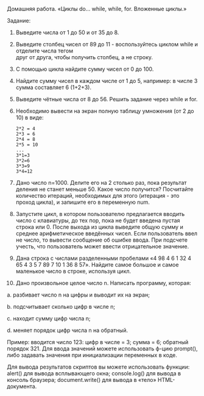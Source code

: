 Домашняя работа.
«Циклы do... while, while, for. Вложенные циклы.»

Задание:

1. Выведите числа от 1 до 50 и от 35 до 8.

2. Выведите столбец чисел от 89 до 11 - воспользуйтесь циклом while и отделите числа
тегом <br /> друг от друга, чтобы получить столбец, а не строку.

3. С помощью цикла найдите сумму чисел от 0 до 100.

4. Найдите сумму чисел в каждом числе от 1 до 5, например: в числе 3 сумма составляет 6
(1+2+3).

5. Выведите чётные числа от 8 до 56. Решить задание через while и for.

6. Необходимо вывести на экран полную таблицу умножения (от 2 до 10) в виде:
    ```
    2*2 = 4
    2*3 = 6
    2*4 = 8
    2*5 = 10
    ...
    3*1=3
    3*2=6
    3*3=9
    3*4=12
    ```

7. Дано число n=1000. Делите его на 2 столько раз, пока результат деления не станет
меньше 50. Какое число получится? Посчитайте количество итераций, необходимых
для этого (итерация - это проход цикла), и запишите его в переменную num.

8. Запустите цикл, в котором пользователю предлагается вводить число с клавиатуры, до
тех пор, пока не будет введена пустая строка или 0. После выхода из цикла выведите
общую сумму и среднее арифметическое введённых чисел. Если пользователь ввел не
число, то вывести сообщение об ошибке ввода. При подсчете учесть, что пользователь
может ввести отрицательное значение.

9. Дана строка с числами разделенными пробелами «4 98 4 6 1 32 4 65 4 3 5 7 89 7 10 1 36 8 57». Найдите самое большое и самое маленькое число в строке, используя цикл.

10. Дано произвольное целое число n. Написать программу, которая:

a. разбивает число n на цифры и выводит их на экран;

b. подсчитывает сколько цифр в числе n;

c. находит сумму цифр числа n;

d. меняет порядок цифр числа n на обратный.

Пример: вводится число 123: цифр в числе = 3; сумма = 6; обратный порядок 321.
Для ввода значений можете использовать ф-цию prompt(), либо задавать значения при
инициализации переменных в коде.

Для вывода результатов скриптов вы можете использовать функции: alert() для вывода
всплывающего окна; console.log() для вывода в консоль браузера; document.write() для вывода
в «тело» HTML-документа.


